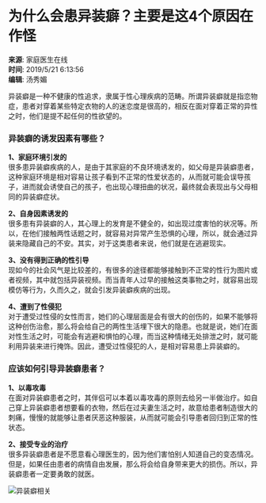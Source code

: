 # 为什么会患异装癖？主要是这4个原因在作怪

**来源**: 家庭医生在线  
**时间**: 2019/5/21 6:13:56  
**编辑**: 汤秀媚  

异装癖是一种不健康的性追求，隶属于性心理疾病的范畴。所谓异装癖就是指恋物症，患者对穿着某些特定衣物的人的迷恋度是很高的，相反在面对穿着正常的异性之时，他们是提不起任何的性欲望的。

### 异装癖的诱发因素有哪些？
**1、家庭环境引发的**  
很多患异装癖疾病的人，是由于其家庭的不良环境诱发的，如父母是异装癖患者，这种家庭环境是相对容易让孩子看到不正常的性爱状态的，从而就可能会误导孩子，进而就会诱使自己的孩子，也出现心理扭曲的状况，最终就会表现出与父母相同的异装癖症状。

**2、自身因素诱发的**  
很多患有异装癖的人，其心理上的发育是不健全的，如出现过度害怕的状况等。所以，在他们接触两性话题之时，就容易对异常产生恐惧的心理，所以，就会通过异装来隐藏自己的不安。其实，对于这类患者来说，他们就是在逃避现实。

**3、没有得到正确的性引导**  
现如今的社会风气是比较差的，有很多的途径都能够接触到不正常的性行为图片或者视频，其中就包括异装视频。而当青年人过早的接触这类事物之时，就容易出现模仿等行为，久而久之，就会引发异装癖疾病的出现。

**4、遭到了性侵犯**  
对于遭受过性侵的女性而言，她们的心理层面是会有很大的创伤的，如果不能够将这种创伤治愈，那么将会给自己的两性生活埋下很大的隐患。也就是说，她们在面对性生活之时，可能会有逃避和惧怕的心理，而当这种情绪无处排泄之时，就可能利用异装来进行掩饰。因此，遭受过性侵犯的人，是相对容易患上异装癖的。

### 应该如何引导异装癖患者？
**1、以毒攻毒**  
在面对异装癖患者之时，其伴侣可以本着以毒攻毒的原则去给另一半做治疗。如自己穿上异装癖患者想要看的衣物，然后在过夫妻生活之时，故意给患者制造很大的刺痛，慢慢的就能够让患者厌恶这种服装，从而就可能会引导患者回归到正常的性状态。

**2、接受专业的治疗**  
很多异装癖患者是不愿意看心理医生的，因为他们害怕别人知道自己的变态情况。但是，如果任由患者的病情自由发展，那么将会给自身带来更大的损伤。所以，异装癖患者一定要勇敢的就医。 

![异装癖相关](https://img.familydoctor.com.cn/uploadimg/tj/2024/12/04/10/e39c2c91930100001fab71b4c5130000.jpeg)